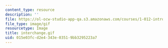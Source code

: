 ```yaml
---
content_type: resource
description: ''
file: https://ol-ocw-studio-app-qa.s3.amazonaws.com/courses/1-012-introduction-to-civil-engineering-design-spring-2002/015e03fcd2e4343e03519bb3295223a7_interchange.gif
file_type: image/gif
resourcetype: Image
title: interchange.gif
uid: 015e03fc-d2e4-343e-0351-9bb3295223a7
---
```

